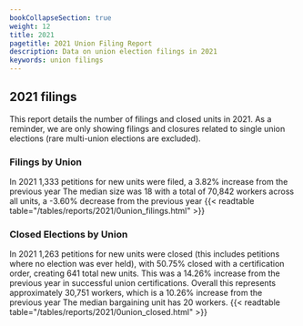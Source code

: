 ```yaml
---
bookCollapseSection: true
weight: 12
title: 2021
pagetitle: 2021 Union Filing Report
description: Data on union election filings in 2021
keywords: union filings
---
```


## 2021 filings

This report details the number of filings and closed units in 2021. As a reminder, we are only showing filings and closures related to single union elections (rare multi-union elections are excluded).

### Filings by Union
In 2021 1,333 petitions for new units were filed, a 3.82% increase from the previous year The median size was 18 with a total of 70,842 workers across all units, a -3.60% decrease from the previous year
{{< readtable table="/tables/reports/2021/0union_filings.html" >}}

### Closed Elections by Union
In 2021 1,263 petitions for new units were closed (this includes petitions where no election was ever held), with 50.75% closed with a certification order, creating 641 total new units. This was a 14.26% increase from the previous year in successful union certifications. Overall this represents approximately 30,751 workers, which is a 10.26% increase from the previous year The median bargaining unit has 20 workers.
{{< readtable table="/tables/reports/2021/0union_closed.html" >}}
